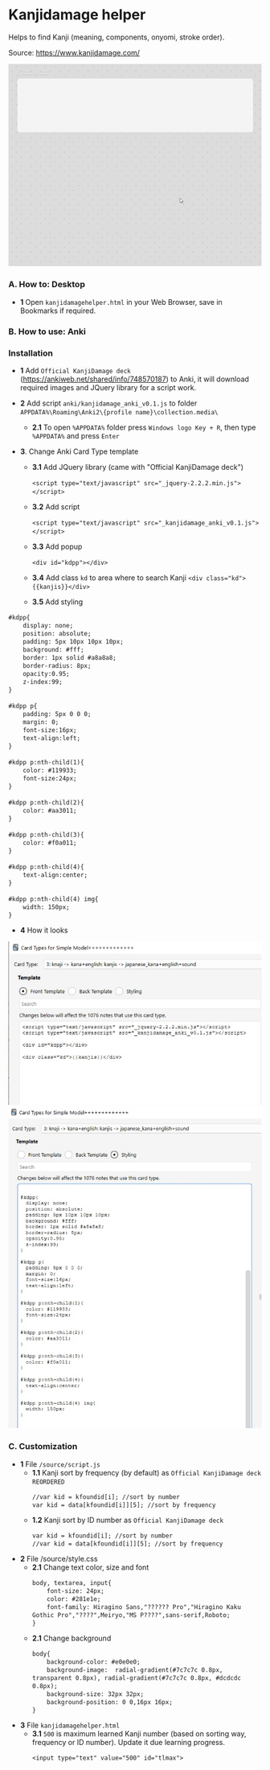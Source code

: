 # Kanjidamage helper

Helps to find Kanji (meaning, components, onyomi, stroke order).

Source: https://www.kanjidamage.com/

![plot](/source/img/kd_01.gif)


### A. How to: Desktop
- **1** Open ```kanjidamagehelper.html``` in your Web Browser, save in Bookmarks if required.

### B. How to use: Anki
### Installation
- **1** Add ```Official KanjiDamage deck``` (https://ankiweb.net/shared/info/748570187) to Anki, it will download required images and JQuery library for a script work.

- **2** Add script ```anki/kanjidamage_anki_v0.1.js``` to folder ```APPDATA%\Roaming\Anki2\{profile name}\collection.media\```
	- **2.1**  To open ```%APPDATA%``` folder press ```Windows logo Key + R```, then type ```%APPDATA%``` and press ```Enter```

- **3**. Change Anki Card Type template
	- **3.1**  Add JQuery library (came with "Official KanjiDamage deck")
   
   		```<script type="text/javascript" src="_jquery-2.2.2.min.js"></script>```
	- **3.2**  Add script
  
		```<script type="text/javascript" src="_kanjidamage_anki_v0.1.js"></script>```
		
	- **3.3**  Add popup
   
		```<div id="kdpp"></div>```
		
	- **3.4**  Add class ```kd``` to area where to search Kanji
		```<div class="kd">{{kanjis}}</div>```
		
	- **3.5**  Add styling
```
#kdpp{
	display: none;
	position: absolute;   
	padding: 5px 10px 10px 10px;
	background: #fff;	
	border: 1px solid #a8a8a8;	
	border-radius: 8px;	
	opacity:0.95;
	z-index:99;
}

#kdpp p{
	padding: 5px 0 0 0;
	margin: 0;
	font-size:16px;
	text-align:left;
}

#kdpp p:nth-child(1){
	color: #119933;	
	font-size:24px;
}

#kdpp p:nth-child(2){
	color: #aa3011;
}

#kdpp p:nth-child(3){
	color: #f0a011;
}

#kdpp p:nth-child(4){
	text-align:center;
}

#kdpp p:nth-child(4) img{
	width: 150px;
}
```

- **4** How it looks
  
![plot](/source/img/install_guide_01.jpg)
![plot](/source/img/install_guide_02.jpg)

### C. Customization
- **1** File ```/source/script.js```
	- **1.1** Kanji sort by frequency (by default) as ```Official KanjiDamage deck REORDERED``` 
		```
		//var kid = kfoundid[i]; //sort by number
		var kid = data[kfoundid[i]][5]; //sort by frequency
		```
	- **1.2** Kanji sort by ID number as ```Official KanjiDamage deck``` 
		```
		var kid = kfoundid[i]; //sort by number
		//var kid = data[kfoundid[i]][5]; //sort by frequency
		```
- **2** File /source/style.css
	- **2.1** Change text color, size and font
		```
		body, textarea, input{
			font-size: 24px;
			color: #281e1e;
			font-family: Hiragino Sans,"?????? Pro","Hiragino Kaku Gothic Pro","????",Meiryo,"MS P????",sans-serif,Roboto;  
		}
		```
	- **2.1** Change background
		```
		body{						
			background-color: #e0e0e0;
			background-image:  radial-gradient(#7c7c7c 0.8px, transparent 0.8px), radial-gradient(#7c7c7c 0.8px, #dcdcdc 0.8px);
			background-size: 32px 32px;
			background-position: 0 0,16px 16px;		
		}
		```
- **3** File ```kanjidamagehelper.html```
	- **3.1** ```500``` is maximum learned Kanji number (based on sorting way, frequency or ID number). Update it due learning progress.			
		```
		<input type="text" value="500" id="tlmax">
		```
